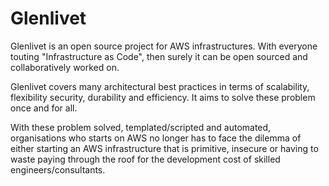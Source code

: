 # Glenlivet

Glenlivet is an open source project for AWS infrastructures. With everyone touting
"Infrastructure as Code", then surely it can be open sourced and collaboratively
worked on.

Glenlivet covers many architectural best practices in terms of scalability, flexibility
security, durability and efficiency. It aims to solve these problem once and for all.

With these problem solved, templated/scripted and automated, organisations who starts
on AWS no longer has to face the dilemma of either starting an AWS infrastructure
that is primitive, insecure or having to waste paying through the roof for the development
cost of skilled engineers/consultants.

